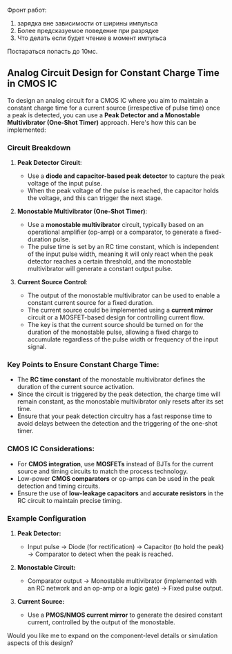 Фронт работ:

1. зарядка вне зависимости от ширины импульса
2. Более предсказуемое поведение при разрядке
3. Что делать если будет чтение в момент импульса


Постараться попасть до 10мс.



## Analog Circuit Design for Constant Charge Time in CMOS IC

To design an analog circuit for a CMOS IC where you aim to maintain a constant charge time for a current source (irrespective of pulse time) once a peak is detected, you can use a **Peak Detector and a Monostable Multivibrator (One-Shot Timer)** approach. Here's how this can be implemented:

### Circuit Breakdown

1. **Peak Detector Circuit**:
   - Use a **diode and capacitor-based peak detector** to capture the peak voltage of the input pulse. 
   - When the peak voltage of the pulse is reached, the capacitor holds the voltage, and this can trigger the next stage.

2. **Monostable Multivibrator (One-Shot Timer)**:
   - Use a **monostable multivibrator** circuit, typically based on an operational amplifier (op-amp) or a comparator, to generate a fixed-duration pulse.
   - The pulse time is set by an RC time constant, which is independent of the input pulse width, meaning it will only react when the peak detector reaches a certain threshold, and the monostable multivibrator will generate a constant output pulse.

3. **Current Source Control**:
   - The output of the monostable multivibrator can be used to enable a constant current source for a fixed duration.
   - The current source could be implemented using a **current mirror** circuit or a MOSFET-based design for controlling current flow.
   - The key is that the current source should be turned on for the duration of the monostable pulse, allowing a fixed charge to accumulate regardless of the pulse width or frequency of the input signal.

### Key Points to Ensure Constant Charge Time:

- The **RC time constant** of the monostable multivibrator defines the duration of the current source activation.
- Since the circuit is triggered by the peak detection, the charge time will remain constant, as the monostable multivibrator only resets after its set time.
- Ensure that your peak detection circuitry has a fast response time to avoid delays between the detection and the triggering of the one-shot timer.

### CMOS IC Considerations:

- For **CMOS integration**, use **MOSFETs** instead of BJTs for the current source and timing circuits to match the process technology.
- Low-power **CMOS comparators** or op-amps can be used in the peak detection and timing circuits.
- Ensure the use of **low-leakage capacitors** and **accurate resistors** in the RC circuit to maintain precise timing.

### Example Configuration

1. **Peak Detector:**
   - Input pulse -> Diode (for rectification) -> Capacitor (to hold the peak) -> Comparator to detect when the peak is reached.

2. **Monostable Circuit:**
   - Comparator output -> Monostable multivibrator (implemented with an RC network and an op-amp or a logic gate) -> Fixed pulse output.

3. **Current Source:**
   - Use a **PMOS/NMOS current mirror** to generate the desired constant current, controlled by the output of the monostable.

Would you like me to expand on the component-level details or simulation aspects of this design?
